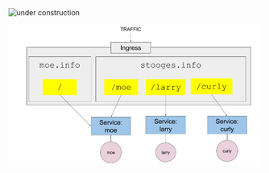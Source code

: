  <img src="http://www.gosc.org/_Media/under-construction-yellow-d_med.png" width="60" alt="under construction" />
 
 ![Ingress](https://raw.githubusercontent.com/reselbob/k8s-4-it-pros/master/lesson-13-ingress/images/ingress.png)
